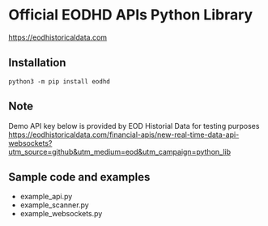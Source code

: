 # Official EODHD APIs Python Library
https://eodhistoricaldata.com

## Installation

    python3 -m pip install eodhd

## Note

Demo API key below is provided by EOD Historial Data for testing purposes
<https://eodhistoricaldata.com/financial-apis/new-real-time-data-api-websockets?utm_source=github&utm_medium=eod&utm_campaign=python_lib>

## Sample code and examples

* example_api.py
* example_scanner.py
* example_websockets.py
